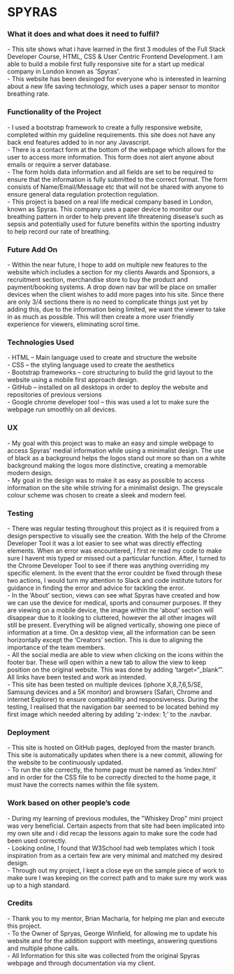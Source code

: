 <h1>SPYRAS</h1>


<h3>What it does and what does it need to fulfil?</h3>
-	This site shows what i have learned in the first 3 modules of the Full Stack Developer Course, HTML, CSS & User Centric Frontend Development. I am able to build a mobile first fully responsive site for a start up medical company in London known as 'Spyras'.
<br>
-	This website has been desinged for everyone who is interested in learning about a new life saving technology, which uses a paper sensor to monitor breathing rate.


<h3>Functionality of the Project</h3>
- I used a bootstrap framework to create a fully responsive website, completed within my guideline requirements. this site does not have any back end features added to in nor any Javascript.
<br>
- There is a contact form at the bottom of the webpage which allows for the user to access more information. This form does not alert anyone about emails or require a server database.
<br>
- The form holds data information and all fields are set to be required to ensure that the information is fully submitted to the correct format. The form consists of Name/Email/Message etc that will not be shared with anyone to ensure general data regulation protection regulation.
<br>
- This project is based on a real life medical company based in London, known as Spyras. This company uses a paper device to monitor our breathing pattern in order to help prevent life threatening disease’s such as sepsis and potentially used for future benefits within the sporting industry to help record our rate of breathing.



<h3>Future Add On</h3>
-	Within the near future, I hope to add on multiple new features to the website which includes a section for my clients Awards and Sponsors, a recruitment section, merchandise store to buy the product and payment/booking systems. A drop down nav bar will be place on smaller devices when the client wishes to add more pages into his site. Since there are only 3/4 sections there is no need to complicate things just yet by adding this, due to the information being limited, we want the viewer to take in as much as possible. This will then create a more user friendly experience for viewers, eliminating scrol time.



<h3>Technologies Used</h3>
-	HTML – Main language used to create and structure the website
<br>
-	CSS – the styling language used to create the aesthetics
<br>
-	Bootstrap frameworks – core structuring to build the grid layout to the website using a mobile first approach design.
<br>
-	GitHub – installed on all desktops in order to deploy the website and repositories of previous versions
<br>
-	Google chrome developer tool – this was used a lot to make sure the webpage run smoothly on all devices.



<h3>UX</h3>
- My goal with this project was to make an easy and simple webpage to access Spyras’ medial information while using a minimalist design. The use of black as a background helps the logos stand out more so than on a white background making the logos more distinctive, creating a memorable modern design.
<br>
- My goal in the design was to make it as easy as possible to access information on the site while striving for a minimalist design. The greyscale colour scheme was chosen to create a sleek and modern feel.




<h3>Testing</h3>
- There was regular testing throughout this project as it is required from a design perspective to visually see the creation. With the help of the Chrome Developer Tool it was a lot easier to see what was directly effecting elements. When an error was encountered, I first re read my code to make sure I havent mis typed or missed out a particular function. After, I turned to the Chrome Developer Tool to see if there was anything overriding my specific element. In the event that the error couldnt be fixed through these two actions, I would turn my attention to Slack and code institute tutors for guidance in finding the error and advice for tackling the error.
<br>
- In the ‘About’ section, views can see what Spyras have created and how we can use the device for medical, sports and consumer purposes. If they are viewing on a mobile device, the image within the ‘about’ section will disappear due to it looking to cluttered, however the all other images will still be present. Everything will be aligned vertically, showing one piece of information at a time. On a desktop view, all the information can be seen horizontally except the ‘Creators’ section. This is due to aligning the importance of the team members.
<br>
- All the social media are able to view when clicking on the icons within the footer bar. These will open within a new tab to allow the view to keep position on the original website. This was done by adding ‘target=“_blank”’. All links have been tested and work as intended.
<br>
- This site has been tested on multiple devices (iphone X,8,7,6,5/SE, Samsung devices and a 5K monitor) and browsers (Safari, Chrome and internet Explorer) to ensure compatibility and responsiveness. During the testing, I realised that the navigation bar seemed to be located behind my first image which needed altering by adding ‘z-index: 1;’ to the .navbar.



<h3>Deployment</h3>
-	This site is hosted on GitHub pages, deployed from the master branch. This site is automatically updates when there is a new commit, allowing for the website to be continuously updated.
<br>
-	To run the site correctly, the home page must be named as ‘index.html’  and in order for the CSS file to be correctly directed to the home page, it must have the corrects names within the file system.

<h3>Work based on other people’s code</h3>
-  During my learning of previous modules, the "Whiskey Drop" mini project was very beneficial. Certain aspects from that site had been implicated into my own site and i did recap the lessons again to make sure the code had been used correctly.
<br>
- Looking online, I found that W3School had web templates which I took inspiration from as a certain few are very minimal and matched my desired design.
<br>
- Through out my project, I kept a close eye on the sample piece of work to make sure I was keeping on the correct path and to make sure my work was up to a high standard.



<h3>Credits</h3>
- Thank you to my mentor, Brian Macharia, for helping me plan and execute this project.
<br>
- To the Owner of Spryas, George Winfield, for allowing me to update his website and for the addition support with meetings, answering questions and multiple phone calls.
<br>
- All Information for this site was collected from the original Spyras webpage and through documentation via my client.


